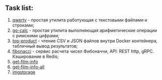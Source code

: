 ## Task list:

1. [qwerty](./qwerty) - простая утилита работующая с текстовыми файлами и строками;
2. [go-calc](./go-calc) - простая утилита выполняющая арифметические операции с римскими цифрами;
3. [top-product](./top-product) - чтение CSV и JSON файлов внутри Docker контейнера, табличный вывод результатов;
4. [fibonacci](./fibonacci) - сервис расчета чисел Фибоначчи, API: REST http, gRPC. Кэширование в Redis;
5. [get-film-info](./002-get-film-info)
6. [get-film-info-all](./003-get-film-info-all)
7. [imgstorage](./006-imgstorage)
